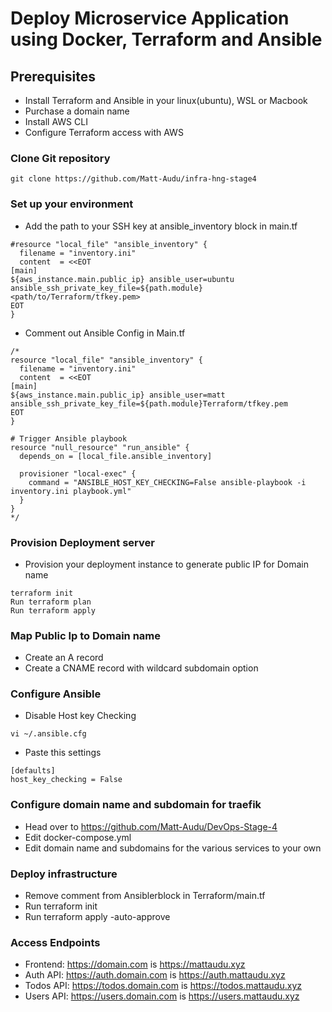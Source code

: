 # Deploy Microservice Application using Docker, Terraform and Ansible

## Prerequisites
- Install Terraform and Ansible in your linux(ubuntu), WSL or Macbook
- Purchase a domain name
- Install AWS CLI
- Configure Terraform access with AWS

### Clone Git repository
```
git clone https://github.com/Matt-Audu/infra-hng-stage4
``` 

### Set up your environment
- Add the path to your SSH key at ansible_inventory block in main.tf
```
#resource "local_file" "ansible_inventory" {
  filename = "inventory.ini"
  content  = <<EOT
[main]
${aws_instance.main.public_ip} ansible_user=ubuntu ansible_ssh_private_key_file=${path.module}<path/to/Terraform/tfkey.pem>
EOT
}
```
- Comment out Ansible Config in Main.tf
```
/*
resource "local_file" "ansible_inventory" {
  filename = "inventory.ini"
  content  = <<EOT
[main]
${aws_instance.main.public_ip} ansible_user=matt ansible_ssh_private_key_file=${path.module}Terraform/tfkey.pem
EOT
}

# Trigger Ansible playbook
resource "null_resource" "run_ansible" {
  depends_on = [local_file.ansible_inventory]

  provisioner "local-exec" {
    command = "ANSIBLE_HOST_KEY_CHECKING=False ansible-playbook -i inventory.ini playbook.yml"
  }
}
*/
```
### Provision Deployment server
- Provision your deployment instance to generate public IP for Domain name
```
terraform init
Run terraform plan
Run terraform apply
```
### Map Public Ip to Domain name
- Create an A record
- Create a CNAME record with wildcard subdomain option

### Configure Ansible
- Disable Host key Checking
```
vi ~/.ansible.cfg
```
- Paste this settings 
```
[defaults]
host_key_checking = False
```

### Configure domain name and subdomain for traefik
- Head over to https://github.com/Matt-Audu/DevOps-Stage-4
- Edit docker-compose.yml 
- Edit domain name and subdomains for the various services to your own

### Deploy infrastructure
- Remove comment from Ansiblerblock in Terraform/main.tf
- Run terraform init
- Run terraform apply -auto-approve

### Access Endpoints

- Frontend: https://domain.com is https://mattaudu.xyz
- Auth API: https://auth.domain.com is https://auth.mattaudu.xyz
- Todos API: https://todos.domain.com is https://todos.mattaudu.xyz
- Users API: https://users.domain.com is https://users.mattaudu.xyz

